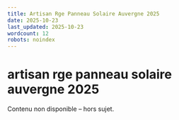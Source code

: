 ```yaml
---
title: Artisan Rge Panneau Solaire Auvergne 2025
date: 2025-10-23
last_updated: 2025-10-23
wordcount: 12
robots: noindex
---
```


# artisan rge panneau solaire auvergne 2025

Contenu non disponible – hors sujet.